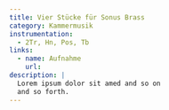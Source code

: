 ```yaml
---
title: Vier Stücke für Sonus Brass
category: Kammermusik
instrumentation:
  - 2Tr, Hn, Pos, Tb
links:
  - name: Aufnahme
    url: 
description: |
  Lorem ipsum dolor sit amed and so on
  and so forth.
---
```

